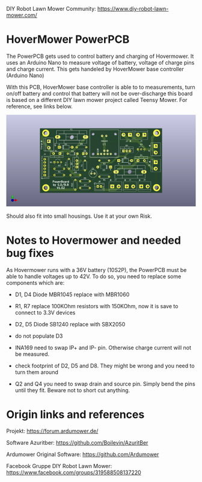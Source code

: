 DIY Robot Lawn Mower Community: https://www.diy-robot-lawn-mower.com/

# HoverMower PowerPCB
The PowerPCB gets used to control battery and charging of Hovermower. It uses an Arduino Nano to measure voltage of battery, voltage of charge pins and charge current.
This gets handeled by HoverMower base controller (Arduino Nano)

With this PCB, HoverMower base controller is able to to measurements, turn on/off battery and control that battery will not be over-discharge
this board is based on a different DIY lawn mower project called Teensy Mower. For reference, see links below.



![Vorschau Charging Board](https://github.com/Hovermower/Ardumower_PCBs/blob/main/Charging_PCB/charge_pcb.png)

Should also fit into small housings.
Use it at your own Risk.

# Notes to Hovermower and needed bug fixes
As Hovermower runs with a 36V battery (10S2P), the PowerPCB must be able to handle voltages up to 42V. To do so, you need to replace some components which are:
- D1, D4 Diode MBR1045 replace with MBR1060
- R1, R7 replace 100KOhm resistors with 150KOhm, now it is save to connect to 3.3V devices
- D2, D5 Diode SB1240 replace with SBX2050

- do not populate D3
- INA169 need to swap IP+ and IP- pin. Otherwise charge current will not be measured.
- check footprint of D2, D5 and D8. They might be wrong and you need to turn them around
- Q2 and Q4 you need to swap drain and source pin. Simply bend the pins until they fit. Beware not to short cut anything.

# Origin links and references

Projekt: https://forum.ardumower.de/

Software Azuritber: https://github.com/Boilevin/AzuritBer

Ardumower Original Software: https://github.com/Ardumower

Facebook Gruppe DIY Robot Lawn Mower: https://www.facebook.com/groups/319588508137220

